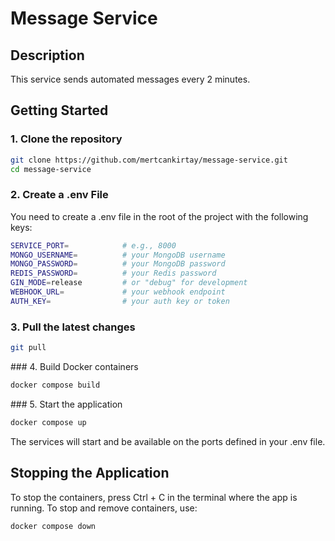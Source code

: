 # Message Service

## Description

This service sends automated messages every 2 minutes.


## Getting Started

### 1. Clone the repository

```bash
git clone https://github.com/mertcankirtay/message-service.git
cd message-service
```

### 2. Create a .env File
You need to create a .env file in the root of the project with the following keys:

```bash
SERVICE_PORT=            # e.g., 8000
MONGO_USERNAME=          # your MongoDB username
MONGO_PASSWORD=          # your MongoDB password
REDIS_PASSWORD=          # your Redis password
GIN_MODE=release         # or "debug" for development
WEBHOOK_URL=             # your webhook endpoint
AUTH_KEY=                # your auth key or token
```

### 3. Pull the latest changes

```bash
git pull
```

### 4. Build Docker containers

```bash
docker compose build
```
### 5. Start the application

```bash
docker compose up
```

The services will start and be available on the ports defined in your .env file.

## Stopping the Application

To stop the containers, press Ctrl + C in the terminal where the app is running.
To stop and remove containers, use:

```bash
docker compose down
```